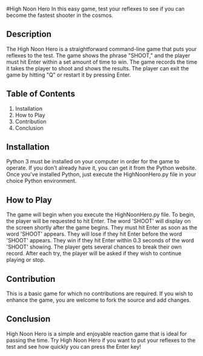 #High Noon Hero
In this easy game, test your reflexes to see if you can become the fastest shooter in the cosmos.

## Description
The High Noon Hero is a straightforward command-line game that puts your reflexes to the test. The game shows the phrase "SHOOT," and the player must hit Enter within a set amount of time to win. The game records the time it takes the player to shoot and shows the results. The player can exit the game by hitting "Q" or restart it by pressing Enter.

## Table of Contents
1.	Installation
2.	How to Play
3.	Contribution
4.	Conclusion

## Installation
Python 3 must be installed on your computer in order for the game to operate. If you don't already have it, you can get it from the Python website.
Once you've installed Python, just execute the HighNoonHero.py file in your choice Python environment.

## How to Play
The game will begin when you execute the HighNoonHero.py file. To begin, the player will be requested to hit Enter.
The word 'SHOOT' will display on the screen shortly after the game begins. They must hit Enter as soon as the word 'SHOOT' appears. They will lose if they hit Enter before the word 'SHOOT' appears. They win if they hit Enter within 0.3 seconds of the word 'SHOOT' showing.
The player gets several chances to break their own record. After each try, the player will be asked if they wish to continue playing or stop.

## Contribution
This is a basic game for which no contributions are required. If you wish to enhance the game, you are welcome to fork the source and add changes.

## Conclusion
High Noon Hero is a simple and enjoyable reaction game that is ideal for passing the time. Try High Noon Hero if you want to put your reflexes to the test and see how quickly you can press the Enter key!
